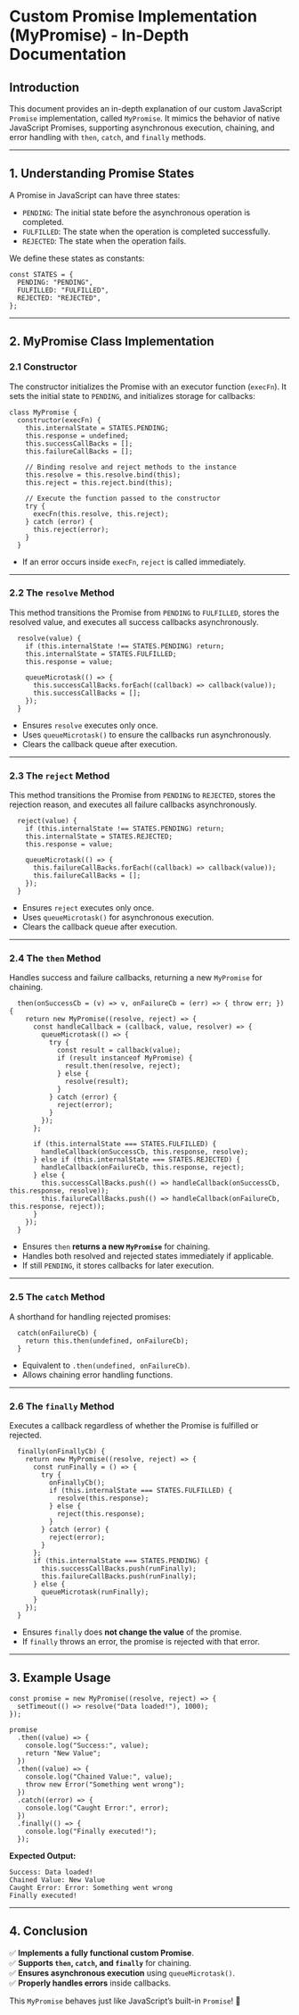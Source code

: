 # Custom Promise Implementation (MyPromise) - In-Depth Documentation

## Introduction

This document provides an in-depth explanation of our custom JavaScript `Promise` implementation, called `MyPromise`. It mimics the behavior of native JavaScript Promises, supporting asynchronous execution, chaining, and error handling with `then`, `catch`, and `finally` methods.

---

## 1\. Understanding Promise States

A Promise in JavaScript can have three states:

- `PENDING`: The initial state before the asynchronous operation is completed.
- `FULFILLED`: The state when the operation is completed successfully.
- `REJECTED`: The state when the operation fails.

We define these states as constants:

    const STATES = {
      PENDING: "PENDING",
      FULFILLED: "FULFILLED",
      REJECTED: "REJECTED",
    };

---

## 2\. MyPromise Class Implementation

### 2.1 Constructor

The constructor initializes the Promise with an executor function (`execFn`). It sets the initial state to `PENDING`, and initializes storage for callbacks:

    class MyPromise {
      constructor(execFn) {
        this.internalState = STATES.PENDING;
        this.response = undefined;
        this.successCallBacks = [];
        this.failureCallBacks = [];

        // Binding resolve and reject methods to the instance
        this.resolve = this.resolve.bind(this);
        this.reject = this.reject.bind(this);

        // Execute the function passed to the constructor
        try {
          execFn(this.resolve, this.reject);
        } catch (error) {
          this.reject(error);
        }
      }

- If an error occurs inside `execFn`, `reject` is called immediately.

---

### 2.2 The `resolve` Method

This method transitions the Promise from `PENDING` to `FULFILLED`, stores the resolved value, and executes all success callbacks asynchronously.

      resolve(value) {
        if (this.internalState !== STATES.PENDING) return;
        this.internalState = STATES.FULFILLED;
        this.response = value;

        queueMicrotask(() => {
          this.successCallBacks.forEach((callback) => callback(value));
          this.successCallBacks = [];
        });
      }

- Ensures `resolve` executes only once.
- Uses `queueMicrotask()` to ensure the callbacks run asynchronously.
- Clears the callback queue after execution.

---

### 2.3 The `reject` Method

This method transitions the Promise from `PENDING` to `REJECTED`, stores the rejection reason, and executes all failure callbacks asynchronously.

      reject(value) {
        if (this.internalState !== STATES.PENDING) return;
        this.internalState = STATES.REJECTED;
        this.response = value;

        queueMicrotask(() => {
          this.failureCallBacks.forEach((callback) => callback(value));
          this.failureCallBacks = [];
        });
      }

- Ensures `reject` executes only once.
- Uses `queueMicrotask()` for asynchronous execution.
- Clears the callback queue after execution.

---

### 2.4 The `then` Method

Handles success and failure callbacks, returning a new `MyPromise` for chaining.

      then(onSuccessCb = (v) => v, onFailureCb = (err) => { throw err; }) {
        return new MyPromise((resolve, reject) => {
          const handleCallback = (callback, value, resolver) => {
            queueMicrotask(() => {
              try {
                const result = callback(value);
                if (result instanceof MyPromise) {
                  result.then(resolve, reject);
                } else {
                  resolve(result);
                }
              } catch (error) {
                reject(error);
              }
            });
          };

          if (this.internalState === STATES.FULFILLED) {
            handleCallback(onSuccessCb, this.response, resolve);
          } else if (this.internalState === STATES.REJECTED) {
            handleCallback(onFailureCb, this.response, reject);
          } else {
            this.successCallBacks.push(() => handleCallback(onSuccessCb, this.response, resolve));
            this.failureCallBacks.push(() => handleCallback(onFailureCb, this.response, reject));
          }
        });
      }

- Ensures `then` **returns a new `MyPromise`** for chaining.
- Handles both resolved and rejected states immediately if applicable.
- If still `PENDING`, it stores callbacks for later execution.

---

### 2.5 The `catch` Method

A shorthand for handling rejected promises:

      catch(onFailureCb) {
        return this.then(undefined, onFailureCb);
      }

- Equivalent to `.then(undefined, onFailureCb)`.
- Allows chaining error handling functions.

---

### 2.6 The `finally` Method

Executes a callback regardless of whether the Promise is fulfilled or rejected.

      finally(onFinallyCb) {
        return new MyPromise((resolve, reject) => {
          const runFinally = () => {
            try {
              onFinallyCb();
              if (this.internalState === STATES.FULFILLED) {
                resolve(this.response);
              } else {
                reject(this.response);
              }
            } catch (error) {
              reject(error);
            }
          };
          if (this.internalState === STATES.PENDING) {
            this.successCallBacks.push(runFinally);
            this.failureCallBacks.push(runFinally);
          } else {
            queueMicrotask(runFinally);
          }
        });
      }

- Ensures `finally` does **not change the value** of the promise.
- If `finally` throws an error, the promise is rejected with that error.

---

## 3\. Example Usage

    const promise = new MyPromise((resolve, reject) => {
      setTimeout(() => resolve("Data loaded!"), 1000);
    });

    promise
      .then((value) => {
        console.log("Success:", value);
        return "New Value";
      })
      .then((value) => {
        console.log("Chained Value:", value);
        throw new Error("Something went wrong");
      })
      .catch((error) => {
        console.log("Caught Error:", error);
      })
      .finally(() => {
        console.log("Finally executed!");
      });

**Expected Output:**

    Success: Data loaded!
    Chained Value: New Value
    Caught Error: Error: Something went wrong
    Finally executed!

---

## 4\. Conclusion

✅ **Implements a fully functional custom Promise**.  
✅ **Supports `then`, `catch`, and `finally`** for chaining.  
✅ **Ensures asynchronous execution** using `queueMicrotask()`.  
✅ **Properly handles errors** inside callbacks.

This `MyPromise` behaves just like JavaScript’s built-in `Promise`! 🚀
